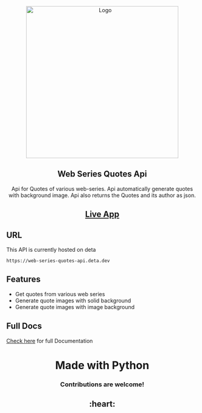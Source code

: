 <p align='center'>
    <img width="400px" src="https://raw.githubusercontent.com/yogeshwaran01/web-series-quotes/main/web-series-quotes-title.png" align="center" alt="Logo">
    <h2 align="center">Web Series Quotes Api</h2>
    <p align="center">Api for Quotes of various web-series. Api automatically generate quotes with background image. Api also returns the Quotes and its author as json.</p>
</p>


<h2 align='center'><a href='https://yogeshwaran01.github.io/web-series-quotes/'> Live App </a></h2>

## URL

This API is currently hosted on deta

```url
https://web-series-quotes-api.deta.dev
```

## Features

- Get quotes from various web series
- Generate quote images with solid background
- Generate quote images with image background


## Full Docs

[Check here](https://web-series-quotes-api.deta.dev/redoc) for full Documentation

<h1 align='center'>Made with Python</h2>
<h3 align='center'>
Contributions are welcome!</h3>
<h2 align='center'>:heart:</h2>

